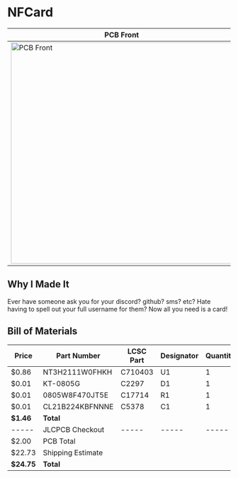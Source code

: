 # NFCard

| PCB Front | PCB Back  |PCB Drawing| Schematic   |
|-----------|-----------|-----------|-------------|
| <img height="500" alt="PCB Front" src="https://github.com/user-attachments/assets/5d0f4d5a-ae6c-4163-9557-7c32c5ab8bbf" /> | <img height="500" alt="PCB Back" src="https://github.com/user-attachments/assets/f8b180f9-487f-4306-a1d0-f04658451f43" /> | <img height="500" alt="PCB Drawing" src="https://github.com/user-attachments/assets/ce132f45-631c-4482-ac74-db9f0bf1e97e" /> | <img height="500" alt="Schematic" src="https://github.com/user-attachments/assets/d6f80205-85c9-4df8-b2a6-0e9cce45ad28 " /> |

## Why I Made It

Ever have someone ask you for your discord? github? sms? etc? Hate having to spell out your full username for them? Now all you need is a card!
## Bill of Materials

| Price     | Part Number               | LCSC Part| Designator | Quantity | Manufacturer |
|-----------|---------------------------|----------|------------|----------|--------------|
| $0.86     | NT3H2111W0FHKH            | C710403  | U1         | 1        | JLCPCB       |
| $0.01     | KT-0805G                  | C2297    | D1         | 1        | JLCPCB       |
| $0.01     | 0805W8F470JT5E            | C17714   | R1         | 1        | JLCPCB       |
| $0.01     | CL21B224KBFNNNE           | C5378    | C1         | 1        | JLCPCB       |
| **$1.46** | **Total**                     |          |            |          |              |
| -----     | JLCPCB Checkout     | -----    | -----     | -----  | -----      | -----    | -----        |
| $2.00    | PCB Total
| $22.73    | Shipping Estimate
| **$24.75**| **Total**
